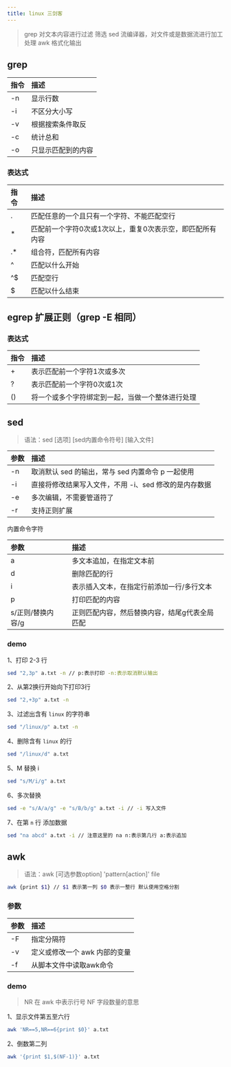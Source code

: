 ```yaml
---
title: linux 三剑客
---
```


> grep 对文本内容进行过滤 筛选
> sed 流编译器，对文件或是数据流进行加工处理
> awk 格式化输出

## grep

|指令|描述|
|:---|:---|
|-n|显示行数|
|-i|不区分大小写|
|-v|根据搜索条件取反|
|-c|统计总和|
|-o|只显示匹配到的内容|

### 表达式

|指令|描述|
|:---|:---|
|.|匹配任意的一个且只有一个字符、不能匹配空行|
|*|匹配前一个字符0次或1次以上，重复0次表示空，即匹配所有内容|
|.*|组合符，匹配所有内容|
|^|匹配以什么开始|
|^$|匹配空行|
|$|匹配以什么结束|

## egrep 扩展正则（grep -E 相同）

### 表达式

|指令|描述|
|:---|:---|
|+|表示匹配前一个字符1次或多次|
|?|表示匹配前一个字符0次或1次|
|()|将一个或多个字符绑定到一起，当做一个整体进行处理|

## sed

> 语法：sed [选项] [sed内置命令符号] [输入文件]

|参数|描述|
|:---|:---|
|-n|取消默认 sed 的输出，常与 sed 内置命令 p 一起使用|
|-i|直接将修改结果写入文件，不用 -i、sed 修改的是内存数据|
|-e|多次编辑，不需要管道符了|
|-r|支持正则扩展|

内置命令字符

|参数|描述|
|:---|:---|
|a|多文本追加，在指定文本前|
|d|删除匹配的行|
|i|表示插入文本，在指定行前添加一行/多行文本|
|p|打印匹配的内容|
|s/正则/替换内容/g|正则匹配内容，然后替换内容，结尾g代表全局匹配|

### demo

1、打印 2-3 行

```bash
sed "2,3p" a.txt -n // p:表示打印 -n:表示取消默认输出
```

2、从第2换行开始向下打印3行

```bash
sed "2,+3p" a.txt -n
```

3、过滤出含有 `linux` 的字符串

```bash
sed "/linux/p" a.txt -n
```

4、删除含有 `linux` 的行

```bash
sed "/linux/d" a.txt
```

5、M 替换 i

```bash
sed "s/M/i/g" a.txt
```

6、多次替换

```bash
sed -e "s/A/a/g" -e "s/B/b/g" a.txt -i // -i 写入文件
```

7、在第 `n` 行 添加数据

```bash
sed "na abcd" a.txt -i // 注意这里的 na n:表示第几行 a:表示追加
```

## awk

> 语法：awk [可选参数option] 'pattern[action]' file    

```bash
awk {print $1} // $1 表示第一列 $0 表示一整行 默认使用空格分割
```

### 参数

|参数|描述|
|:---|:---|
|-F|指定分隔符|
|-v|定义或修改一个 awk 内部的变量|
|-f|从脚本文件中读取awk命令|

### demo

> NR 在 awk 中表示行号
> NF 字段数量的意思

1、显示文件第五至六行

```bash
awk 'NR==5,NR==6{print $0}' a.txt
```

2、倒数第二列

```bash
awk '{print $1,$(NF-1)}' a.txt
```
